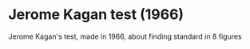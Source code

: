 Jerome Kagan test (1966)
=============

Jerome Kagan's test, made in 1966, about finding standard in 8 figures


